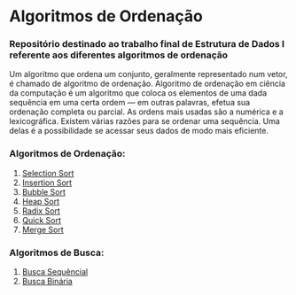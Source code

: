 # Algoritmos de Ordenação
### Repositório destinado ao trabalho final de Estrutura de Dados I referente aos diferentes algoritmos de ordenação

Um algoritmo que ordena um conjunto, geralmente representado num vetor, é chamado de algoritmo de ordenação. Algoritmo de ordenação em ciência da computação é um algoritmo que
coloca os elementos de uma dada sequência em uma certa ordem — em outras palavras, efetua sua ordenação completa ou parcial. As ordens mais usadas são a numérica e a
lexicográfica. Existem várias razões para se ordenar uma sequência. Uma delas é a possibilidade se acessar seus dados de modo mais eficiente.

### Algoritmos de Ordenação: 
1. [Selection Sort](#Selection-Sort)
2. [Insertion Sort](#Insertion-Sort)
3. [Bubble Sort](#Bubble-Sort)
4. [Heap Sort](#Heap-Sort)
5. [Radix Sort](#Radix-Sort)
6. [Quick Sort](#Quick-Sort)
7. [Merge Sort](#Merge-Sort)
### Algoritmos de Busca:
1. [Busca Sequêncial](#Busca-Sequencial)
2. [Busca Binária](#Busca-Binaria)
